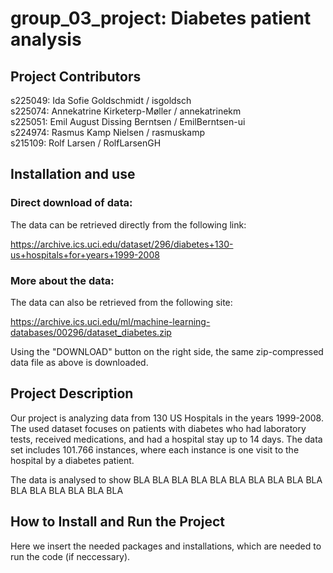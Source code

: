 # group_03_project: Diabetes patient analysis

## Project Contributors

s225049: Ida Sofie Goldschmidt / isgoldsch\
s225074: Annekatrine Kirketerp-Møller / annekatrinekm\
s225051: Emil August Dissing Berntsen / EmilBerntsen-ui\
s224974: Rasmus Kamp Nielsen / rasmuskamp\
s215109: Rolf Larsen / RolfLarsenGH

## Installation and use

### Direct download of data:

The data can be retrieved directly from the following link:

<https://archive.ics.uci.edu/dataset/296/diabetes+130-us+hospitals+for+years+1999-2008>

### More about the data:

The data can also be retrieved from the following site:

<https://archive.ics.uci.edu/ml/machine-learning-databases/00296/dataset_diabetes.zip>

Using the "DOWNLOAD" button on the right side, the same zip-compressed data file as above is downloaded.

## Project Description

Our project is analyzing data from 130 US Hospitals in the years 1999-2008. The used dataset focuses on patients with diabetes who had laboratory tests, received medications, and had a hospital stay up to 14 days. The data set includes 101.766 instances, where each instance is one visit to the hospital by a diabetes patient.

The data is analysed to show BLA BLA BLA BLA BLA BLA BLA BLA BLA BLA BLA BLA BLA BLA BLA BLA

## How to Install and Run the Project

Here we insert the needed packages and installations, which are needed to run the code (if neccessary).
